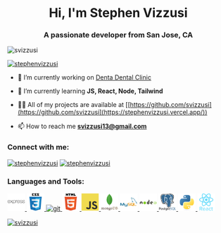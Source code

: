 <h1 align="center">Hi, I'm Stephen Vizzusi</h1>
<h3 align="center">A passionate developer from San Jose, CA</h3>

<p align="left"> <img src="https://komarev.com/ghpvc/?username=svizzusi&label=Profile%20views&color=0e75b6&style=flat" alt="svizzusi" /> </p>

<p align="left"> <a href="https://twitter.com/stephenvizzusi" target="blank"><img src="https://img.shields.io/twitter/follow/stephenvizzusi?logo=twitter&style=for-the-badge" alt="stephenvizzusi" /></a> </p>

- 🔭 I’m currently working on [Denta Dental Clinic](https://dentaclinic.netlify.app)

- 🌱 I’m currently learning **JS, React, Node, Tailwind**

- 👨‍💻 All of my projects are available at [[https://github.com/svizzusi](https://github.com/svizzusi](https://stephenvizzusi.vercel.app/))

- 📫 How to reach me **svizzusi13@gmail.com**

<h3 align="left">Connect with me:</h3>
<p align="left">
<a href="https://twitter.com/stephenvizzusi" target="blank"><img align="center" src="https://raw.githubusercontent.com/rahuldkjain/github-profile-readme-generator/master/src/images/icons/Social/twitter.svg" alt="stephenvizzusi" height="30" width="40" /></a>
<a href="https://linkedin.com/in/stephenvizzusi" target="blank"><img align="center" src="https://raw.githubusercontent.com/rahuldkjain/github-profile-readme-generator/master/src/images/icons/Social/linked-in-alt.svg" alt="stephenvizzusi" height="30" width="40" /></a>
</p>

<h3 align="left">Languages and Tools:</h3>
 <p><a href="https://expressjs.com" target="_blank" rel="noreferrer"> <img src="https://raw.githubusercontent.com/devicons/devicon/master/icons/express/express-original-wordmark.svg" alt="express" width="40" height="40"/> </a><a href="https://www.w3schools.com/css/" target="_blank" rel="noreferrer"> <img src="https://raw.githubusercontent.com/devicons/devicon/master/icons/css3/css3-original-wordmark.svg" alt="css3" width="40" height="40"/> </a> <a href="https://git-scm.com/" target="_blank" rel="noreferrer"> <img src="https://www.vectorlogo.zone/logos/git-scm/git-scm-icon.svg" alt="git" width="40" height="40"/> </a> <a href="https://www.w3.org/html/" target="_blank" rel="noreferrer"> <img src="https://raw.githubusercontent.com/devicons/devicon/master/icons/html5/html5-original-wordmark.svg" alt="html5" width="40" height="40"/> </a> <a href="https://developer.mozilla.org/en-US/docs/Web/JavaScript" target="_blank" rel="noreferrer"> <img src="https://raw.githubusercontent.com/devicons/devicon/master/icons/javascript/javascript-original.svg" alt="javascript" width="40" height="40"/> </a> <a href="https://www.mongodb.com/" target="_blank" rel="noreferrer"> <img src="https://raw.githubusercontent.com/devicons/devicon/master/icons/mongodb/mongodb-original-wordmark.svg" alt="mongodb" width="40" height="40"/> </a> <a href="https://www.mysql.com/" target="_blank" rel="noreferrer"> <img src="https://raw.githubusercontent.com/devicons/devicon/master/icons/mysql/mysql-original-wordmark.svg" alt="mysql" width="40" height="40"/> </a> <a href="https://nodejs.org" target="_blank" rel="noreferrer"> <img src="https://raw.githubusercontent.com/devicons/devicon/master/icons/nodejs/nodejs-original-wordmark.svg" alt="nodejs" width="40" height="40"/> </a> <a href="https://www.postgresql.org" target="_blank" rel="noreferrer"> <img src="https://raw.githubusercontent.com/devicons/devicon/master/icons/postgresql/postgresql-original-wordmark.svg" alt="postgresql" width="40" height="40"/> </a> <a href="https://www.python.org" target="_blank" rel="noreferrer"> <img src="https://raw.githubusercontent.com/devicons/devicon/master/icons/python/python-original.svg" alt="python" width="40" height="40"/> </a> <a href="https://reactjs.org/" target="_blank" rel="noreferrer"> <img src="https://raw.githubusercontent.com/devicons/devicon/master/icons/react/react-original-wordmark.svg" alt="react" width="40" height="40"/> </p>

<p><img align="center" src="https://github-readme-streak-stats.herokuapp.com/?user=svizzusi&" alt="svizzusi" /></p>
